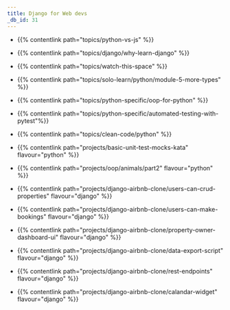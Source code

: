 ```yaml
---
title: Django for Web devs
_db_id: 31
---
```


- {{% contentlink path="topics/python-vs-js" %}}
- {{% contentlink path="topics/django/why-learn-django" %}}
- {{% contentlink path="topics/watch-this-space" %}}
- {{% contentlink path="topics/solo-learn/python/module-5-more-types" %}}
- {{% contentlink path="topics/python-specific/oop-for-python" %}}
- {{% contentlink path="topics/python-specific/automated-testing-with-pytest"%}}
- {{% contentlink path="topics/clean-code/python" %}}
- {{% contentlink path="projects/basic-unit-test-mocks-kata" flavour="python" %}}
- {{% contentlink path="projects/oop/animals/part2" flavour="python" %}}

- {{% contentlink path="projects/django-airbnb-clone/users-can-crud-properties" flavour="django" %}}
- {{% contentlink path="projects/django-airbnb-clone/users-can-make-bookings" flavour="django" %}}
- {{% contentlink path="projects/django-airbnb-clone/property-owner-dashboard-ui" flavour="django" %}}
- {{% contentlink path="projects/django-airbnb-clone/data-export-script" flavour="django" %}}
- {{% contentlink path="projects/django-airbnb-clone/rest-endpoints" flavour="django" %}}
- {{% contentlink path="projects/django-airbnb-clone/calandar-widget" flavour="django" %}}
